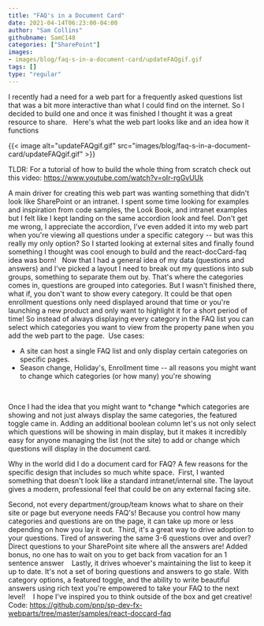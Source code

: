 ```yaml
---
title: "FAQ's in a Document Card"
date: 2021-04-14T06:23:00-04:00
author: "Sam Collins"
githubname: SamC148
categories: ["SharePoint"]
images:
- images/blog/faq-s-in-a-document-card/updateFAQgif.gif
tags: []
type: "regular"
---
```


I recently had a need for a web part for a frequently asked questions
list that was a bit more interactive than what I could find on the
internet. So I decided to build one and once it was finished I thought
it was a great resource to share.
 
Here's what the web part looks like and an idea how it functions

{{< image alt="updateFAQgif.gif" src="images/blog/faq-s-in-a-document-card/updateFAQgif.gif" >}}
 

TLDR: For a tutorial of how to build the whole thing from scratch check
out this video: <https://www.youtube.com/watch?v=oIr-rgGvUUk>
 

A main driver for creating this web part was wanting something that
didn't look like SharePoint or an intranet. I spent some time looking
for examples and inspiration from code samples, the Look Book, and
intranet examples but I felt like I kept landing on the same accordion
look and feel. Don't get me wrong, I appreciate the accordion, I've even
added it into my web part when you're viewing all questions under a
specific category -- but was this really my only option? So I started
looking at external sites and finally found something I thought was cool
enough to build and the react-docCard-faq idea was born!
 
Now that I had a general idea of my data (questions and answers) and
I've picked a layout I need to break out my questions into sub groups,
something to separate them out by. That's where the categories comes in,
questions are grouped into categories. But I wasn't finished there, what
if, you don't want to show every category. It could be that open
enrollment questions only need displayed around that time or you're
launching a new product and only want to highlight it for a short period
of time! So instead of always displaying every category in the FAQ list
you can select which categories you want to view from the property pane
when you add the web part to the page. 
Use cases: 
-   A site can host a single FAQ list and only display certain
    categories on specific pages.
-   Season change, Holiday's, Enrollment time -- all reasons you might
    want to change which categories (or how many) you're showing


 

Once I had the idea that you might want to *change *which categories are
showing and not just always display the same categories, the featured
toggle came in. Adding an additional boolean column let's us not only
select which questions will be showing in main display, but it makes it
incredibly easy for anyone managing the list (not the site) to add or
change which questions will display in the document card.
 

Why in the world did I do a document card for FAQ? A few reasons for the
specific design that includes so much white space. 
First, I wanted something that doesn't look like a standard
intranet/internal site. The layout gives a modern, professional feel
that could be on any external facing site. 
 

Second, not every department/group/team knows what to share on their
site or page but everyone needs FAQ's! Because you control how many
categories and questions are on the page, it can take up more or less
depending on how you lay it out. 
Third, it's a great way to drive adoption to your questions. Tired of
answering the same 3-6 questions over and over? Direct questions to your
SharePoint site where all the answers are! Added bonus, no one has to
wait on you to get back from vacation for an 1 sentence answer 
 
Lastly, it drives whoever's maintaining the list to keep it up to date.
It's not a set of boring questions and answers to go stale. With
category options, a featured toggle, and the ability to write beautiful
answers using rich text you're empowered to take your FAQ to the next
level! 
 
I hope I've inspired you to think outside of the box and get creative!
Code:
<https://github.com/pnp/sp-dev-fx-webparts/tree/master/samples/react-doccard-faq>
